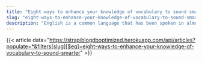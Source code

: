 ```yaml
---
title: "Eight ways to enhance your knowledge of vocabulary to sound smarter"
slug: "eight-ways-to-enhance-your-knowledge-of-vocabulary-to-sound-smarter"
description: "English is a common language that has been spoken in almost all countries. English is the best communication language in major digital activities. Novelists, IT professionals, students, entrepreneurs, doctors, and working professionals use English in their workplace and academic studies. English has become quite common in social life as well."
---
```


{{< article data="https://strapiblogdboptimized.herokuapp.com/api/articles?populate=*&filters[slug][$eq]=eight-ways-to-enhance-your-knowledge-of-vocabulary-to-sound-smarter" >}}
